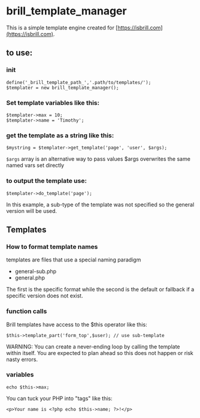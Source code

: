 # brill_template_manager
This is a simple template engine created for [https://isbrill.com](https://isbrill.com).

## to use:


### init

    define('_brill_template_path_','.path/to/templates/');
    $templater = new brill_template_manager();

### Set template variables like this:

    $templater->max = 10;
    $templater->name = 'Timothy';
 
### get the template as a string like this:

    $mystring = $templater->get_template('page', 'user', $args);

`$args` array is an alternative way to pass values $args overwrites the same named vars set directly

### to output the template use:

    $templater->do_template('page');

In this example, a sub-type of the template was not specified so the general version will be used.

## Templates 

### How to format template names

templates are files that use a special naming paradigm

* general-sub.php
* general.php

The first is the specific format while the second is the default or fallback if a specific version does not exist.

### function calls

Brill templates have access to the $this operator like this:

    $this->template_part('form_top',$user); // use sub-template

WARNING: You can create a never-ending loop by calling the template within itself. You are expected to plan ahead so this does not happen or risk nasty errors.

### variables    
    echo $this->max;

You can tuck your PHP into "tags" like this:

    <p>Your name is <?php echo $this->name; ?>!</p> 
